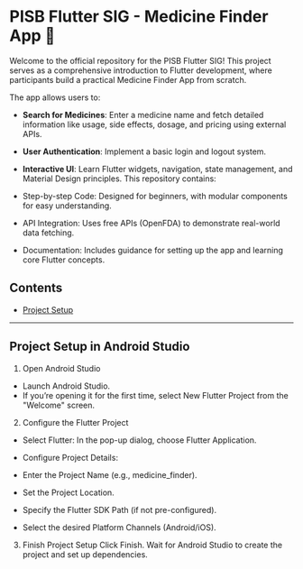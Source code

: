 # PISB Flutter SIG - Medicine Finder App 🌟

Welcome to the official repository for the PISB Flutter SIG! This project serves as a comprehensive introduction to Flutter development, where participants build a practical Medicine Finder App from scratch.

The app allows users to:

- **Search for Medicines**: Enter a medicine name and fetch detailed information like usage, side effects, dosage, and pricing using external APIs.
- **User Authentication**: Implement a basic login and logout system.
- **Interactive UI**: Learn Flutter widgets, navigation, state management, and Material Design principles.
  This repository contains:

- Step-by-step Code: Designed for beginners, with modular components for easy understanding.
- API Integration: Uses free APIs (OpenFDA) to demonstrate real-world data fetching.
- Documentation: Includes guidance for setting up the app and learning core Flutter concepts.


## Contents

- [Project Setup](#project-setup-in-android-studio)

---

## Project Setup in Android Studio

1. Open Android Studio
- Launch Android Studio.
- If you’re opening it for the first time, select New Flutter Project from the "Welcome" screen.

2. Configure the Flutter Project
- Select Flutter: In the pop-up dialog, choose Flutter Application.
- Configure Project Details:
- Enter the Project Name (e.g., medicine_finder).

- Set the Project Location.
- Specify the Flutter SDK Path (if not pre-configured).
- Select the desired Platform Channels (Android/iOS).

3. Finish Project Setup
   Click Finish.
   Wait for Android Studio to create the project and set up dependencies.


